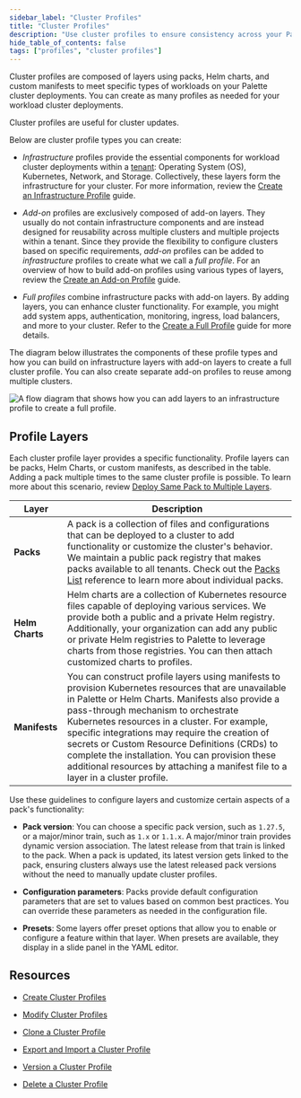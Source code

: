 ```yaml
---
sidebar_label: "Cluster Profiles"
title: "Cluster Profiles"
description: "Use cluster profiles to ensure consistency across your Palette workload cluster deployments."
hide_table_of_contents: false
tags: ["profiles", "cluster profiles"]
---
```


Cluster profiles are composed of layers using packs, Helm charts, and custom manifests to meet specific types of
workloads on your Palette cluster deployments. You can create as many profiles as needed for your workload cluster
deployments.

Cluster profiles are useful for cluster updates.

Below are cluster profile types you can create:

- _Infrastructure_ profiles provide the essential components for workload cluster deployments within a
  [tenant](../../glossary-all.md#tenant): Operating System (OS), Kubernetes, Network, and Storage. Collectively, these
  layers form the infrastructure for your cluster. For more information, review the
  [Create an Infrastructure Profile](../cluster-profiles/create-cluster-profiles/create-infrastructure-profile.md)
  guide.

- _Add-on_ profiles are exclusively composed of add-on layers. They usually do not contain infrastructure components and
  are instead designed for reusability across multiple clusters and multiple projects within a tenant. Since they
  provide the flexibility to configure clusters based on specific requirements, _add-on_ profiles can be added to
  _infrastructure_ profiles to create what we call a _full profile_. For an overview of how to build add-on profiles
  using various types of layers, review the
  [Create an Add-on Profile](../cluster-profiles/create-cluster-profiles/create-addon-profile/create-addon-profile.md)
  guide.

- _Full profiles_ combine infrastructure packs with add-on layers. By adding layers, you can enhance cluster
  functionality. For example, you might add system apps, authentication, monitoring, ingress, load balancers, and more
  to your cluster. Refer to the
  [Create a Full Profile](../cluster-profiles/create-cluster-profiles/create-full-profile.md) guide for more details.

The diagram below illustrates the components of these profile types and how you can build on infrastructure layers with
add-on layers to create a full cluster profile. You can also create separate add-on profiles to reuse among multiple
clusters.

![A flow diagram that shows how you can add layers to an infrastructure profile to create a full profile.](/profiles_cluster-profiles_cluster-profiles.webp)

## Profile Layers

Each cluster profile layer provides a specific functionality. Profile layers can be packs, Helm Charts, or custom
manifests, as described in the table. Adding a pack multiple times to the same cluster profile is possible. To learn
more about this scenario, review
[Deploy Same Pack to Multiple Layers](../cluster-profiles/create-cluster-profiles/duplicate-pack-in-profile.md).

| **Layer**       | **Description**                                                                                                                                                                                                                                                                                                                                                                                                                                                                            |
| --------------- | ------------------------------------------------------------------------------------------------------------------------------------------------------------------------------------------------------------------------------------------------------------------------------------------------------------------------------------------------------------------------------------------------------------------------------------------------------------------------------------------ |
| **Packs**       | A pack is a collection of files and configurations that can be deployed to a cluster to add functionality or customize the cluster's behavior. We maintain a public pack registry that makes packs available to all tenants. Check out the [Packs List](../../integrations/integrations.mdx) reference to learn more about individual packs.                                                                                                                                               |
| **Helm Charts** | Helm charts are a collection of Kubernetes resource files capable of deploying various services. We provide both a public and a private Helm registry. Additionally, your organization can add any public or private Helm registries to Palette to leverage charts from those registries. You can then attach customized charts to profiles.                                                                                                                                               |
| **Manifests**   | You can construct profile layers using manifests to provision Kubernetes resources that are unavailable in Palette or Helm Charts. Manifests also provide a pass-through mechanism to orchestrate Kubernetes resources in a cluster. For example, specific integrations may require the creation of secrets or Custom Resource Definitions (CRDs) to complete the installation. You can provision these additional resources by attaching a manifest file to a layer in a cluster profile. |

Use these guidelines to configure layers and customize certain aspects of a pack's functionality:

- **Pack version**: You can choose a specific pack version, such as `1.27.5`, or a major/minor train, such as `1.x` or
  `1.1.x`. A major/minor train provides dynamic version association. The latest release from that train is linked to the
  pack. When a pack is updated, its latest version gets linked to the pack, ensuring clusters always use the latest
  released pack versions without the need to manually update cluster profiles.

- **Configuration parameters**: Packs provide default configuration parameters that are set to values based on common
  best practices. You can override these parameters as needed in the configuration file.

- **Presets**: Some layers offer preset options that allow you to enable or configure a feature within that layer. When
  presets are available, they display in a slide panel in the YAML editor.

## Resources

- [Create Cluster Profiles](../cluster-profiles/create-cluster-profiles/create-cluster-profiles.md)

- [Modify Cluster Profiles](../cluster-profiles/modify-cluster-profiles/modify-cluster-profiles.md)

- [Clone a Cluster Profile](clone-cluster-profile.md)

- [Export and Import a Cluster Profile](export-import-cluster-profile.md)

- [Version a Cluster Profile](../cluster-profiles/modify-cluster-profiles/version-cluster-profile.md)

- [Delete a Cluster Profile](delete-cluster-profile)
